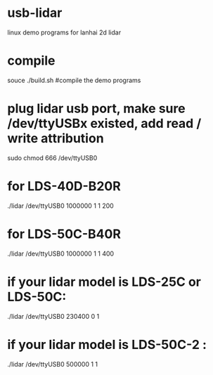 # usb-lidar
linux demo programs for lanhai 2d lidar

# compile
souce ./build.sh #compile the demo programs

# plug lidar usb port, make sure /dev/ttyUSBx existed, add read / write attribution
sudo chmod 666 /dev/ttyUSB0

# for LDS-40D-B20R 
./lidar /dev/ttyUSB0 1000000 1 1 200

# for LDS-50C-B40R 
./lidar /dev/ttyUSB0 1000000 1 1 400

# if your lidar model is LDS-25C or LDS-50C:
./lidar /dev/ttyUSB0 230400 0 1

# if your lidar model is LDS-50C-2 :
./lidar /dev/ttyUSB0 500000 1 1
